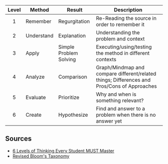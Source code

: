 | Level | Method     | Result                 | Description                                                                                 |
|:-----:| ---------- | ---------------------- | ------------------------------------------------------------------------------------------- |
|   1   | Remember   | Regurgitation          | Re-Reading the source in order to remember it                                               |
|   2   | Understand | Explanation            | Understanding the problem and context                                                       |
|   3   | Apply      | Simple Problem Solving | Executing/using/testing the method in different contexts                                    |
|   4   | Analyze    | Comparison             | Graph/Mindmap and compare different/related things; Differences and Pros/Cons of Approaches |
|   5   | Evaluate   | Prioritize             | Why and when is something relevant?                                                         |
|   6   | Create     | Hypothesize            | Find and answer to a problem when there is no answer yet                                    |

## Sources

* [6 Levels of Thinking Every Student MUST Master](https://www.youtube.com/watch?v=1xqerXscTsE)
* [Revised Bloom's Taxonomy](https://www.celt.iastate.edu/instructional-strategies/effective-teaching-practices/revised-blooms-taxonomy/)

